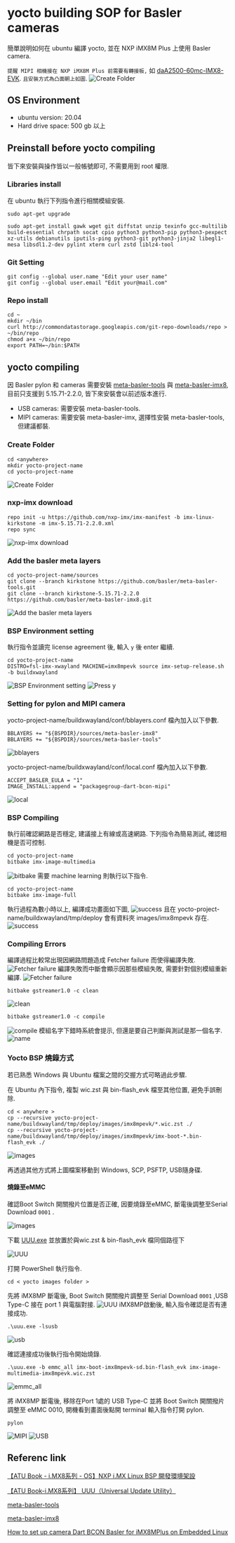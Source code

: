 # yocto building SOP for Basler cameras
簡單說明如何在 ubuntu 編譯 yocto, 並在 NXP iMX8M Plus 上使用 Basler camera.

`提醒 MIPI 相機接在 NXP iMX8M Plus 前需要有轉接板,` 如 [daA2500-60mc-IMX8-EVK](https://www.baslerweb.cn/zh-cn/shop/daa2500-60mc-imx8mp-evk/?sort=position).
`且安裝方式為凸面朝上如圖`.
![Create Folder](images/20.png "Create Folder")
## OS Environment
* ubuntu version: 20.04
* Hard drive space: 500 gb 以上

## Preinstall before yocto compiling
皆下來安裝與操作皆以一般帳號即可, 不需要用到 root 權限.
### Libraries install
在 ubuntu 執行下列指令進行相關模組安裝.
```
sudo apt-get upgrade
```
```
sudo apt-get install gawk wget git diffstat unzip texinfo gcc-multilib build-essential chrpath socat cpio python3 python3-pip python3-pexpect xz-utils debianutils iputils-ping python3-git python3-jinja2 libegl1-mesa libsdl1.2-dev pylint xterm curl zstd liblz4-tool
```
### Git Setting
```
git config --global user.name "Edit your user name"
git config --global user.email "Edit your@mail.com"
```
### Repo install
```
cd ~
mkdir ~/bin
curl http://commondatastorage.googleapis.com/git-repo-downloads/repo > ~/bin/repo
chmod a+x ~/bin/repo
export PATH=~/bin:$PATH
```
## yocto compiling
因 Basler pylon 和 cameras 需要安裝 [meta-basler-tools](https://github.com/basler/meta-basler-tools) 與 [meta-basler-imx8](https://github.com/basler/meta-basler-imx8), 目前只支援到 5.15.71-2.2.0, 皆下來安裝會以前述版本進行.
* USB cameras: 需要安裝 meta-basler-tools.
* MIPI cameras: 需要安裝 meta-basler-imx, 選擇性安裝 meta-basler-tools, 但建議都裝.
### Create Folder
```
cd <anywhere>
mkdir yocto-project-name
cd yocto-project-name
```
![Create Folder](images/0-1.png "Create Folder")
### nxp-imx download
```
repo init -u https://github.com/nxp-imx/imx-manifest -b imx-linux-kirkstone -m imx-5.15.71-2.2.0.xml
repo sync
```
![nxp-imx download](images/0-2.png "nxp-imx download")
### Add the basler meta layers
```
cd yocto-project-name/sources
git clone --branch kirkstone https://github.com/basler/meta-basler-tools.git
git clone --branch kirkstone-5.15.71-2.2.0 https://github.com/basler/meta-basler-imx8.git
```
![Add the basler meta layers](images/0-3.png "Add the basler meta layers")
### BSP Environment setting
執行指令並讀完 license agreement 後, 輸入 `y` 後 enter 繼續.
```
cd yocto-project-name
DISTRO=fsl-imx-xwayland MACHINE=imx8mpevk source imx-setup-release.sh -b buildxwayland
```
![BSP Environment setting](images/0-4.png "BSP Environment setting")
![Press y](images/3-1.png "Press y")
### Setting for pylon and MIPI camera
yocto-project-name/buildxwayland/conf/bblayers.conf 檔內加入以下參數.
```
BBLAYERS += "${BSPDIR}/sources/meta-basler-imx8"
BBLAYERS += "${BSPDIR}/sources/meta-basler-tools"
``` 
![bblayers](images/15-1.png "bblayers")

yocto-project-name/buildxwayland/conf/local.conf 檔內加入以下參數.
```
ACCEPT_BASLER_EULA = "1"
IMAGE_INSTALL:append = "packagegroup-dart-bcon-mipi"
```
![local](images/15-2.png "local")
### BSP Compiling
執行前確認網路是否穩定, 建議接上有線或高速網路.
下列指令為簡易測試, 確認相機是否可控制.
```
cd yocto-project-name
bitbake imx-image-multimedia
```
![bitbake](images/2.png "bitbake")
需要 machine learning 則執行以下指令.
```
cd yocto-project-name
bitbake imx-image-full
```
執行過程為數小時以上, 編譯成功畫面如下圖, 
![success](images/13.png "success")
且在 yocto-project-name/buildxwayland/tmp/deploy 會有資料夾 images/imx8mpevk 存在.
![success](images/18.png "success")
### Compiling Errors
編譯過程比較常出現因網路問題造成 Fetcher failure 而使得編譯失敗.
![Fetcher failure](images/4.png "Fetcher failure")
編譯失敗而中斷會顯示因那些模組失敗, 需要針對個別模組重新編譯.
![Fetcher failure](images/8.png "Fetcher failure")
```
bitbake gstreamer1.0 -c clean 
```
![clean](images/9.png "clean")
```
bitbake gstreamer1.0 -c compile 
```
![compile](images/16.png "compile")
模組名字下錯時系統會提示, 但還是要自己判斷與測試是那一個名字.
![name](images/10.png "name")
### Yocto BSP 燒錄方式
若已熟悉 Windows 與 Ubuntu 檔案之間的交握方式可略過此步驟.

在 Ubuntu 內下指令, 複製 wic.zst 與 bin-flash_evk 檔至其他位置, 避免手誤刪除.
```
cd < anywhere >
cp --recursive yocto-project-name/buildxwayland/tmp/deploy/images/imx8mpevk/*.wic.zst ./
cp --recursive yocto-project-name/buildxwayland/tmp/deploy/images/imx8mpevk/imx-boot-*.bin-flash_evk ./
```
![images](images/17.png "images")

再透過其他方式將上圖檔案移動到 Windows, SCP, PSFTP, USB隨身碟.

#### 燒錄至eMMC
確認Boot Switch 開關撥片位置是否正確, 因要燒錄至eMMC, 斷電後調整至Serial Download `0001` .

![images](https://edit.wpgdadawant.com/uploads/news_file/blog/2023/12240/tinymce/bootmode-2.png "images")

下載 [UUU.exe](https://github.com/nxp-imx/mfgtools/releases) 並放置於與wic.zst & bin-flash_evk 檔同個路徑下

![UUU](images/19.png "UUU")

打開 PowerShell 執行指令.
```
cd < yocto images folder >
```
先將 iMX8MP 斷電後, Boot Switch 開關撥片調整至 Serial Download `0001` ,USB Type-C 接在 port 1 與電腦對接.
![UUU](images/21.png "UUU") 
iMX8MP啟動後, 輸入指令確認是否有連接成功.
```
.\uuu.exe -lsusb
```
![usb](images/22-1.png "usb") 

確認連接成功後執行指令開始燒錄.
```
.\uuu.exe -b emmc_all imx-boot-imx8mpevk-sd.bin-flash_evk imx-image-multimedia-imx8mpevk.wic.zst
```
![emmc_all](images/22-2.png "emmc_all") 

將 iMX8MP 斷電後, 移除在Port 1處的 USB Type-C 並將 Boot Switch 開關撥片調整至 eMMC 0010, 開機看到畫面後點開 terminal 輸入指令打開 pylon.
```
pylon
```
![MIPI](images/24.png "MIPI") 
![USB](images/25.png "USB") 

## Referenc link
[【ATU Book - i.MX8系列 - OS】NXP i.MX Linux BSP 開發環境架設](https://www.wpgdadatong.com/blog/detail/74061)

[【ATU Book-i.MX8系列】 UUU（Universal Update Utility）](https://www.wpgdadatong.com/blog/detail/41709)

[meta-basler-tools](https://github.com/basler/meta-basler-tools)

[meta-basler-imx8](https://github.com/basler/meta-basler-imx8)

[How to set up camera Dart BCON Basler for iMX8MPlus on Embedded Linux](https://community.nxp.com/t5/i-MX-Processors-Knowledge-Base/How-to-set-up-camera-Dart-BCON-Basler-for-iMX8MPlus-on-Embedded/ta-p/1653408)

